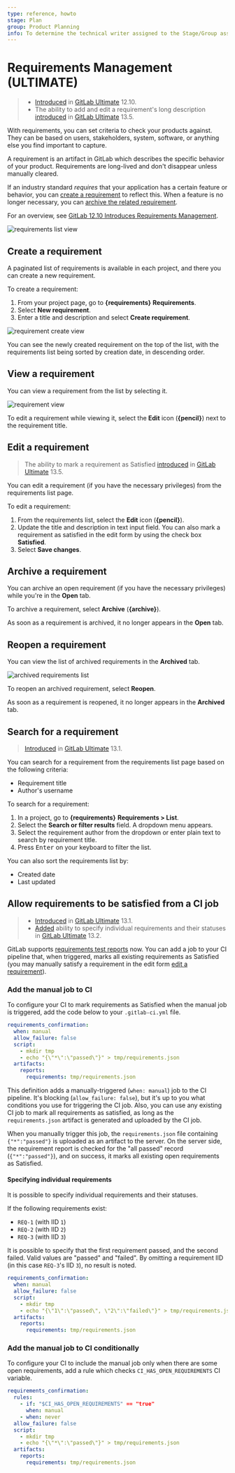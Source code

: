 ```yaml
---
type: reference, howto
stage: Plan
group: Product Planning
info: To determine the technical writer assigned to the Stage/Group associated with this page, see https://about.gitlab.com/handbook/engineering/ux/technical-writing/#designated-technical-writers
---
```


# Requirements Management **(ULTIMATE)**

> - [Introduced](https://gitlab.com/groups/gitlab-org/-/epics/2703) in [GitLab Ultimate](https://about.gitlab.com/pricing/) 12.10.
> - The ability to add and edit a requirement's long description [introduced](https://gitlab.com/gitlab-org/gitlab/-/issues/224622) in [GitLab Ultimate](https://about.gitlab.com/pricing/) 13.5.

With requirements, you can set criteria to check your products against. They can be based on users,
stakeholders, system, software, or anything else you find important to capture.

A requirement is an artifact in GitLab which describes the specific behavior of your product.
Requirements are long-lived and don't disappear unless manually cleared.

If an industry standard *requires* that your application has a certain feature or behavior, you can
[create a requirement](#create-a-requirement) to reflect this.
When a feature is no longer necessary, you can [archive the related requirement](#archive-a-requirement).

<i class="fa fa-youtube-play youtube" aria-hidden="true"></i>
For an overview, see [GitLab 12.10 Introduces Requirements Management](https://www.youtube.com/watch?v=uSS7oUNSEoU).

![requirements list view](img/requirements_list_v13_5.png)

## Create a requirement

A paginated list of requirements is available in each project, and there you
can create a new requirement.

To create a requirement:

1. From your project page, go to **{requirements}** **Requirements**.
1. Select **New requirement**.
1. Enter a title and description and select **Create requirement**.

![requirement create view](img/requirement_create_v13_5.png)

You can see the newly created requirement on the top of the list, with the requirements
list being sorted by creation date, in descending order.

## View a requirement

You can view a requirement from the list by selecting it.

![requirement view](img/requirement_view_v13_5.png)

To edit a requirement while viewing it, select the **Edit** icon (**{pencil}**)
next to the requirement title.

## Edit a requirement

> The ability to mark a requirement as Satisfied [introduced](https://gitlab.com/gitlab-org/gitlab/-/issues/218607) in [GitLab Ultimate](https://about.gitlab.com/pricing/) 13.5.

You can edit a requirement (if you have the necessary privileges) from the requirements
list page.

To edit a requirement:

1. From the requirements list, select the **Edit** icon (**{pencil}**).
1. Update the title and description in text input field. You can also mark a
   requirement as satisfied in the edit form by using the check box **Satisfied**.
1. Select **Save changes**.

## Archive a requirement

You can archive an open requirement (if you have the necessary privileges) while
you're in the **Open** tab.

To archive a requirement, select **Archive** (**{archive}**).

As soon as a requirement is archived, it no longer appears in the **Open** tab.

## Reopen a requirement

You can view the list of archived requirements in the **Archived** tab.

![archived requirements list](img/requirements_archived_list_view_v13_1.png)

To reopen an archived requirement, select **Reopen**.

As soon as a requirement is reopened, it no longer appears in the **Archived** tab.

## Search for a requirement

> [Introduced](https://gitlab.com/gitlab-org/gitlab/-/issues/212543) in [GitLab Ultimate](https://about.gitlab.com/pricing/) 13.1.

You can search for a requirement from the requirements list page based on the following criteria:

- Requirement title
- Author's username

To search for a requirement:

1. In a project, go to **{requirements}** **Requirements > List**.
1. Select the **Search or filter results** field. A dropdown menu appears.
1. Select the requirement author from the dropdown or enter plain text to search by requirement title.
1. Press <kbd>Enter</kbd> on your keyboard to filter the list.

You can also sort the requirements list by:

- Created date
- Last updated

## Allow requirements to be satisfied from a CI job

> - [Introduced](https://gitlab.com/groups/gitlab-org/-/epics/2859) in [GitLab Ultimate](https://about.gitlab.com/pricing/) 13.1.
> - [Added](https://gitlab.com/gitlab-org/gitlab/-/issues/215514) ability to specify individual requirements and their statuses in [GitLab Ultimate](https://about.gitlab.com/pricing/) 13.2.

GitLab supports [requirements test
reports](../../../ci/pipelines/job_artifacts.md#artifactsreportsrequirements) now.
You can add a job to your CI pipeline that, when triggered, marks all existing
requirements as Satisfied (you may manually satisfy a requirement in the edit form [edit a requirement](#edit-a-requirement)).

### Add the manual job to CI

To configure your CI to mark requirements as Satisfied when the manual job is
triggered, add the code below to your `.gitlab-ci.yml` file.

```yaml
requirements_confirmation:
  when: manual
  allow_failure: false
  script:
    - mkdir tmp
    - echo "{\"*\":\"passed\"}" > tmp/requirements.json
  artifacts:
    reports:
      requirements: tmp/requirements.json
```

This definition adds a manually-triggered (`when: manual`) job to the CI
pipeline. It's blocking (`allow_failure: false`), but it's up to you what
conditions you use for triggering the CI job. Also, you can use any existing CI job
to mark all requirements as satisfied, as long as the `requirements.json`
artifact is generated and uploaded by the CI job.

When you manually trigger this job, the `requirements.json` file containing
`{"*":"passed"}` is uploaded as an artifact to the server. On the server side,
the requirement report is checked for the "all passed" record
(`{"*":"passed"}`), and on success, it marks all existing open requirements as
Satisfied.

#### Specifying individual requirements

It is possible to specify individual requirements and their statuses.

If the following requirements exist:

- `REQ-1` (with IID `1`)
- `REQ-2` (with IID `2`)
- `REQ-3` (with IID `3`)

It is possible to specify that the first requirement passed, and the second failed.
Valid values are "passed" and "failed".
By omitting a requirement IID (in this case `REQ-3`'s IID `3`), no result is noted.

```yaml
requirements_confirmation:
  when: manual
  allow_failure: false
  script:
    - mkdir tmp
    - echo "{\"1\":\"passed\", \"2\":\"failed\"}" > tmp/requirements.json
  artifacts:
    reports:
      requirements: tmp/requirements.json
```

### Add the manual job to CI conditionally

To configure your CI to include the manual job only when there are some open
requirements, add a rule which checks `CI_HAS_OPEN_REQUIREMENTS` CI variable.

```yaml
requirements_confirmation:
  rules:
    - if: "$CI_HAS_OPEN_REQUIREMENTS" == "true"
      when: manual
    - when: never
  allow_failure: false
  script:
    - mkdir tmp
    - echo "{\"*\":\"passed\"}" > tmp/requirements.json
  artifacts:
    reports:
      requirements: tmp/requirements.json
```
